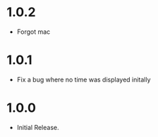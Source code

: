 # 1.0.2
- Forgot mac

# 1.0.1
- Fix a bug where no time was displayed initally

# 1.0.0
- Initial Release.
